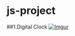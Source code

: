 # js-project
##1.Digital Clock
 <a href="https://digital-clock9.netlify.app/">![Imgur](https://i.imgur.com/y6Z8w5r.jpg)</a>
